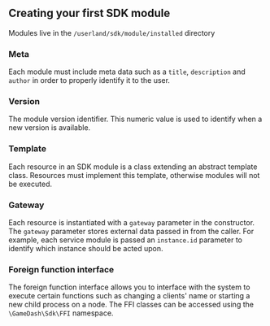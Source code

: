 ## Creating your first SDK module

Modules live in the `/userland/sdk/module/installed` directory

### Meta

Each module must include meta data such as a `title`, `description` and `author` in order to properly identify it to the user.

### Version

The module version identifier. This numeric value is used to identify when a new version is available.

### Template

Each resource in an SDK module is a class extending an abstract template class. Resources must implement this template, otherwise modules will not be executed.

### Gateway

Each resource is instantiated with a `gateway` parameter in the constructor. The `gateway` parameter stores external data passed in from the caller. For example, each service module is passed an `instance.id` parameter to identify which instance should be acted upon.

### Foreign function interface

The foreign function interface allows you to interface with the system to execute certain functions such as changing a clients' name or starting a new child process on a node. The FFI classes can be accessed using the `\GameDash\Sdk\FFI` namespace.
